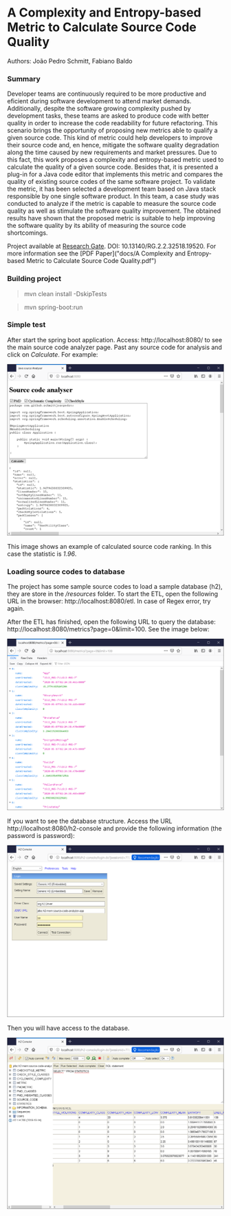 # A Complexity and Entropy-based Metric to Calculate Source Code Quality

Authors: João Pedro Schmitt, Fabiano Baldo

### Summary

Developer teams are continuously required to be more productive and eficient during software development to attend market demands. Additionally, despite the software growing complexity pushed by development tasks, these teams are asked to produce code with better quality in order to increase the code readability for future refactoring. This scenario brings the opportunity of proposing new metrics able to qualify a given source code. This kind of metric could help developers to improve their source code and, en hence, mitigate the software quality degradation along the time caused by new requirements and market pressures. Due to this fact, this work proposes a complexity and entropy-based metric used to calculate the quality of a given source code. Besides that, it is presented a plug-in for a Java code editor that implements this metric and compares the quality of existing source codes of the same software project. To validate the metric, it has been selected a development team based on Java stack responsible by one single software product. In this team, a case study was conducted to analyze if the metric is capable to measure the source code quality as well as stimulate the software quality improvement. The obtained results have shown that the proposed metric is suitable to help improving the software quality by its ability of measuring the source code shortcomings.

Project available at [Research Gate](https://www.researchgate.net/publication/341194378_A_Complexity_and_Entropy-based_Metric_to_Calculate_Source_Code_Quality). DOI: 10.13140/RG.2.2.32518.19520. For more information see the [PDF Paper]("docs/A Complexity and Entropy-based Metric to Calculate Source Code Quality.pdf") 

### Building project

> mvn clean install -DskipTests

> mvn spring-boot:run 

### Simple test

After start the spring boot application. Access: http://localhost:8080/ to see the main source code analyzer page.
Past any source code for analysis and click on *Calculate*. For example:

![Simple calculation](docs/imgs/calculating_simple.png)

This image shows an example of calculated source code ranking. In this case the statistic is *1.96*. 

### Loading source codes to database

The project has some sample source codes to load a sample database (h2), they are store in the */resources* folder. To start the ETL, open the following URL in the browser: http://localhost:8080/etl. In case of Regex error, try again.

After the ETL has finished, open the following URL to query the database: http://localhost:8080/metrics?page=0&limit=100. See the image below:

![Query database](docs/imgs/query_database.png)

If you want to see the database structure. Access the URL http://localhost:8080/h2-console and provide the following information (the password is password):

![Login database](docs/imgs/login_database.png)

Then you will have access to the database.

![Select database](docs/imgs/select_database.png)
